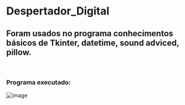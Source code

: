 # Despertador_Digital
## Foram usados no programa conhecimentos básicos de Tkinter, datetime, sound adviced, pillow.



<br>

### Programa executado:
![image](https://user-images.githubusercontent.com/103287884/203456352-a83c7566-85a0-4b0f-a129-e811a7aa90b0.png)


